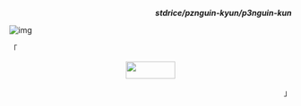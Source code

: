<p align=right><b><i>stdrice/pznguin-kyun/p3nguin-kun</i></b></p>

![img](https://files.catbox.moe/xku92e.png)

<p align=left><samp>「</samp></p>
<div align=center>
  <a href="https://stdrice.github.io">
    <img src="https://stdrice.github.io/button.png" width="88" height="31">
  </a>
</div>
<p align=right><samp>」</samp></p>
